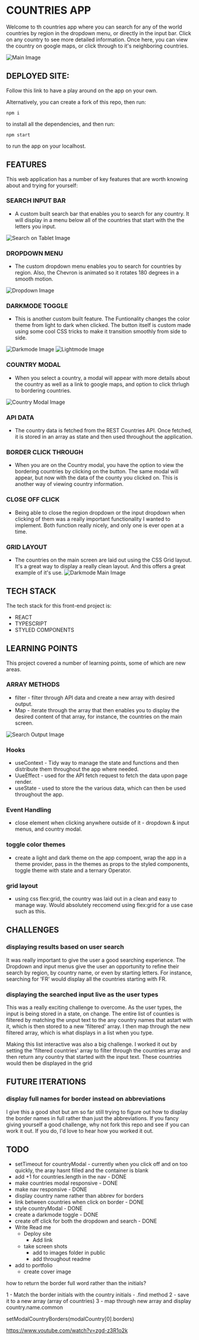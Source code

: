 # COUNTRIES APP

Welcome to th countries app where you can search for any of the world countries by region in the dropdown menu, or directly in the input bar. Click on any country to see more detailed information. Once here, you can view the country on google maps, or click through to it's neighboring countries.

![Main Image](public/images/main.png)

## DEPLOYED SITE:

Follow this link to have a play around on the app on your own.

Alternatively, you can create a fork of this repo, then run:

```
npm i
```

to install all the dependencies, and then run:

```
npm start
```

to run the app on your localhost.

## FEATURES

This web application has a number of key features that are worth knowing about and trying for yourself:

### SEARCH INPUT BAR
- A custom built search bar that enables you to search for any country. It will display in a menu below all of the countries that start with the the letters you input. 

![Search on Tablet Image](public/images/searchTablet.png)

### DROPDOWN MENU
- The custom dropdown menu enables you to search for countries by region. Also, the Chevron is animated so it rotates 180 degrees in a smooth motion.

![Dropdown Image](public/images/dropdown.png)

### DARKMODE TOGGLE
- This is another custom built feature. The Funtionality changes the color theme from light to dark when clicked. The button itself is custom made using some cool CSS tricks to make it transition smoothly from side to side.

![Darkmode Image](public/images/darkMode.png)
![Lightmode Image](public/images/lightMode.png)

### COUNTRY MODAL
- When you select a country, a modal will appear with more details about the country as well as a link to google maps, and option to click thrlugh to bordering countries.

![Country Modal Image](public/images/modal.png)

### API DATA
- The country data is fetched from the REST Countries API. Once fetched, it is stored in an array as state and then used throughout the application.

### BORDER CLICK THROUGH
- When you are on the Country modal, you have the option to view the bordering countries by clicking on the button. The same modal will appear, but now with the data of the county you clicked on. This is another way of viewing country information.

### CLOSE OFF CLICK
- Being able to close the region dropdown or the input dropdown when clicking of them was a really important functionality I wanted to implement. Both function really nicely, and only one is ever open at a time.

### GRID LAYOUT
- The countries on the main screen are laid out using the CSS Grid layout. It's a great way to display a really clean layout. And this offers a great example of it's use.
![Darkmode Main Image](public/images/darkModeMain.png)


## TECH STACK

The tech stack for this front-end project is:

- REACT
- TYPESCRIPT
- STYLED COMPONENTS


## LEARNING POINTS

This project covered a number of learning points, some of which are new areas.

### ARRAY METHODS
  - filter - filter through API data and create a new array with desired output.
  - Map - iterate through the array that then enables you to display the desired content of that array, for instance, the countries on the main screen.
  
![Search Output Image](public/images/searchOutput.png)

### Hooks
- useContext - Tidy way to manage the state and functions and then distribute them throughout the app where needed.
- UueEffect - used for the API fetch request to fetch the data upon page render. 
- useState - used to store the the various data, which can then be used throughout the app.

### Event Handling
- close element when clicking anywhere outside of it - dropdown & input menus, and country modal.

### toggle color themes 
- create a light and dark theme on the app compoent, wrap the app in a theme provider, pass in the themes as props to the styled components, toggle theme with state and a ternary Operator.

### grid layout
- using css flex:grid, the country was laid out in a clean and easy to manage way. Would absolutely reccomend using flex:grid for a use case such as this.


## CHALLENGES

### displaying results based on user search
It was really important to give the user a good searching experience. The Dropdown and input menus give the user an opportunity to refine their search by region, by country name, or even by starting letters. For instance, searching for 'FR' would display all the countries starting with FR. 

### displaying the searched input live as the user types
This was a really exciting challenge to overcome. As the user types, the input is being stored in a state, on change. The entire list of counties is filtered by matching the unput text to the any country names that astart with it, which is then stored to a new 'filtered' array. I then map through the new filtered array, which is what displays in a list when you type. 

Making this list interactive was also a big challenge. I worked it out by setting the 'filtered countries' array to filter through the countries array and then return any country that started with the input text. These countries would then be displayed in the grid


## FUTURE ITERATIONS

### display full names for border instead on abbreviations 
I give this a good shot but am so far still trying to figure out how to display the border names in full rather than just the abbreviations. If you fancy giving yourself a good challenge, why not fork this repo and see if you can work it out. If you do, I'd love to hear how you worked it out.


## TODO

- setTimeout for countryModal - currently when you click off and on too quickly, the aray hasnt filled and the container is blank
- add +1 for countries.length in the nav - DONE
- make countries modal responsive - DONE
- make nav responsive - DONE
- display country name rather than abbrev for borders
- link between countries when click on border - DONE
- style countryModal - DONE
- create a darkmode toggle - DONE
- create off click for both the dropdown and search - DONE
- Write Read me
  -  Deploy site
     - Add link
  - take screen shots
    - add to images folder in public
    - add throughout readme
- add to portfolio
  - create cover image

how to return the border full word rather than the initials?

1 - Match the border initials with the country initials - .find method
2 - save it to a new array (array of countries)
3 - map through new array and display country.name.common

setModalCountryBorders(modalCountry[0].borders)

https://www.youtube.com/watch?v=zgd-z3R1o2k

